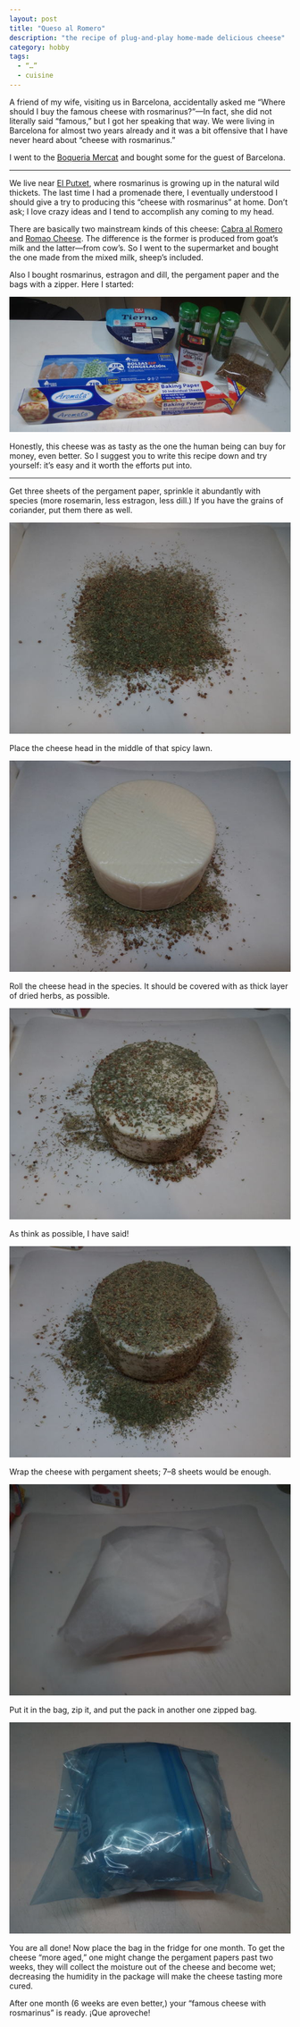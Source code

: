 ```yaml
---
layout: post
title: "Queso al Romero"
description: "the recipe of plug-and-play home-made delicious cheese"
category: hobby
tags:
  - “…”
  - cuisine
---
```


A friend of my wife, visiting us in Barcelona, accidentally asked me “Where should
I buy the famous cheese with rosmarinus?”—In fact, she did not literally said
“famous,” but I got her speaking that way. We were living in Barcelona for
almost two years already and it was a bit offensive that I have never heard about
“cheese with rosmarinus.”

I went to the [Boqueria Mercat](http://www.boqueria.info/mercat-benvinguts.php)
and bought some for the guest of Barcelona.

---

We live near [El Putxet](https://en.wikipedia.org/wiki/El_Putget_i_Farr%C3%B3),
where rosmarinus is growing up in the natural wild thickets. The last time I
had a promenade there, I eventually understood I should give a try to producing
this “cheese with rosmarinus” at home. Don’t ask; I love crazy ideas and I tend
to accomplish any coming to my head.

There are basically two mainstream kinds of this cheese:
[Cabra al Romero](https://www.gourmet-food.com/spanish-cheese/cabra-al-romero-cheese-101143.aspx)
and [Romao Cheese](https://www.gourmet-food.com/spanish-cheese/romao-cheese-1000289.aspx).
The difference is the former is produced from goat’s milk and the latter—from cow’s.
So I went to the supermarket and bought the one made from the mixed milk, sheep’s included.

Also I bought rosmarinus, estragon and dill, the pergament paper and the
bags with a zipper. Here I started:

![Preparation: Ingredients](/img/cheese/1.jpg)

Honestly, this cheese was as tasty as the one the human being can buy for money,
even better. So I suggest you to write this recipe down and try yourself: it’s
easy and it worth the efforts put into.

---

Get three sheets of the pergament paper, sprinkle it abundantly with species
(more rosemarin, less estragon, less dill.) If you have the grains of coriander,
put them there as well.

![Preparation: sprinkling pergament sheets](/img/cheese/2.jpg)

Place the cheese head in the middle of that spicy lawn.

![Preparation: putting the cheese head](/img/cheese/3.jpg)

Roll the cheese head in the species. It should be covered with as thick layer
of dried herbs, as possible.

![Preparation: covering the cheese with species](/img/cheese/4.jpg)

As think as possible, I have said!

![Preparation: more covering](/img/cheese/5.jpg)

Wrap the cheese with pergament sheets; 7–8 sheets would be enough.

![Preparation: wrapping the cheese](/img/cheese/6.jpg)

Put it in the bag, zip it, and put the pack in another one zipped bag.

![Preparation: putting the cheese in the zipped bag](/img/cheese/7.jpg)

You are all done! Now place the bag in the fridge for one month. To get
the cheese “more aged,” one might change the pergament papers past two weeks,
they will collect the moisture out of the cheese and become wet; decreasing
the humidity in the package will make the cheese tasting more cured.

After one month (6 weeks are even better,) your “famous cheese with rosmarinus”
is ready. ¡Que aproveche!
